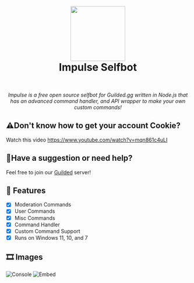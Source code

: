 <h1 align="center">
<sub>
<img src="https://i.ibb.co/vZ86zYh/impulse.jpg" height=150>
</sub>
<br>
Impulse Selfbot
</h1>
<br>
<p align="center"><i>Impulse is a free open source selfbot for Guilded.gg written in Node.js that has an advanced command handler, and API wrapper to make your own custom commands!</i></p>

## ⚠️Don't know how to get your account Cookie?

Watch this video https://www.youtube.com/watch?v=mqn861c4uLI

## 🔔Have a suggestion or need help?

Feel free to join our [Guilded](https://www.guilded.gg/i/2ODojJXk) server!

## 📃 Features

- [x] Moderation Commands
- [x] User Commands
- [x] Misc Commands
- [x] Command Handler
- [x] Custom Command Support
- [x] Runs on Windows 11, 10, and 7

## 🎞 Images

![Console](https://cdn.discordapp.com/attachments/898733028606611477/1219851488248074351/image.png?ex=660cce3a&is=65fa593a&hm=80aef088988f1f3c2140f8415b616a597c9983547d2c350639798d5bbb9a5f96)
![Embed](https://cdn.discordapp.com/attachments/898733028606611477/1219851475002462288/image.png?ex=660cce37&is=65fa5937&hm=945407dd2f0d4fc45e503fd951a8dafa7efa4bcbe734e6564bcf15688e6c9f5c)
